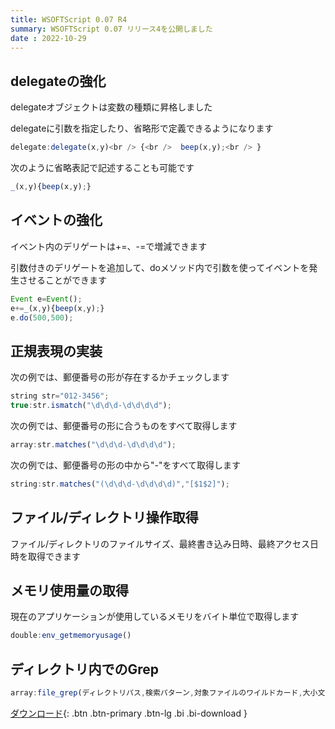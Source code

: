 ```yaml
---
title: WSOFTScript 0.07 R4
summary: WSOFTScript 0.07 リリース4を公開しました
date : 2022-10-29
---
```

## delegateの強化
delegateオブジェクトは変数の種類に昇格しました

delegateに引数を指定したり、省略形で定義できるようになります

```js title="main.wss"
delegate:delegate(x,y)<br /> {<br />  beep(x,y);<br /> }
```

次のように省略表記で記述することも可能です

```js title="main.wss"
_(x,y){beep(x,y);}
```
## イベントの強化
イベント内のデリゲートは+=、-=で増減できます

引数付きのデリゲートを追加して、doメソッド内で引数を使ってイベントを発生させることができます

```js title="main.wss"
Event e=Event();
e+=_(x,y){beep(x,y);}
e.do(500,500);
```
## 正規表現の実装
次の例では、郵便番号の形が存在するかチェックします

```js title="main.wss"
string str="012-3456";
true:str.ismatch("\d\d\d-\d\d\d\d");
```
次の例では、郵便番号の形に合うものをすべて取得します

```js title="main.wss"
array:str.matches("\d\d\d-\d\d\d\d");
```
次の例では、郵便番号の形の中から"-"をすべて取得します

```js title="main.wss"
string:str.matches("(\d\d\d-\d\d\d\d)","[$1$2]");
```
## ファイル/ディレクトリ操作取得
ファイル/ディレクトリのファイルサイズ、最終書き込み日時、最終アクセス日時を取得できます
## メモリ使用量の取得
現在のアプリケーションが使用しているメモリをバイト単位で取得します

```js title="main.wss"
double:env_getmemoryusage()
```
## ディレクトリ内でのGrep

```js title="main.wss"
array:file_grep(ディレクトリパス,検索パターン,対象ファイルのワイルドカード,大小文字の区別);
```
[ ダウンロード](https://download.wsoft.ws/WS00061){: .btn .btn-primary .btn-lg .bi .bi-download }